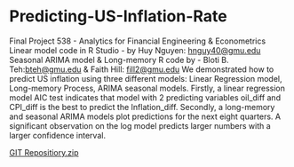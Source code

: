 # Predicting-US-Inflation-Rate
Final Project 538 - Analytics for Financial Engineering &amp; Econometrics
Linear model code in R Studio - by Huy Nguyen: hnguy40@gmu.edu
Seasonal ARIMA model & Long-memory R code by - Bloti B. Teh:bteh@gmu.edu & Faith Hill: fill2@gmu.edu
We demonstrated how to predict US inflation using three different models: Linear Regression model, Long-memory Process, ARIMA seasonal models. 
Firstly, a linear regression model AIC test indicates that model with 2 predicting variables oil_diff and CPI_diff is the best to predict the Inflation_diff.
Secondly, a long-memory and seasonal ARIMA models plot predictions for the next eight quarters. A significant observation on the log model predicts larger numbers with a larger confidence interval. 

[GIT Repositiory.zip](https://github.com/fhill09/Predicting-US-Inflation-Rate/files/10159202/GIT.Repositiory.zip)
